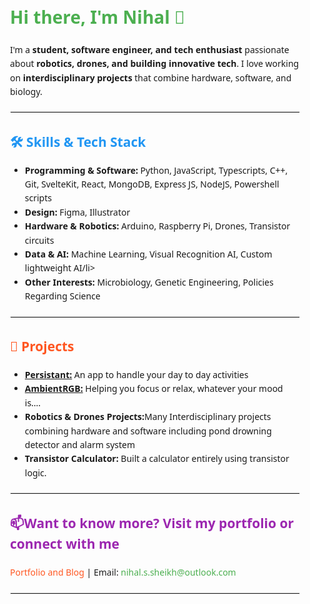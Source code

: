 <div style="font-family: 'Segoe UI', Tahoma, Geneva, Verdana, sans-serif; line-height:1.6; max-width:800px; margin:auto; padding:20px;">

  <h1 style="color:#4CAF50;">Hi there, I'm Nihal 👋</h1>
  <p>I'm a <strong>student, software engineer, and tech enthusiast</strong> passionate about 
  <strong>robotics, drones, and building innovative tech</strong>. I love working on 
  <strong>interdisciplinary projects</strong> that combine hardware, software, and biology.</p>

  <hr style="border:1px solid #eee; margin:20px 0;">

  <h2 style="color:#2196F3;">🛠️ Skills & Tech Stack</h2>
  <ul>
    <li><strong>Programming & Software:</strong> Python, JavaScript, Typescripts, C++, Git, SvelteKit, React, MongoDB, Express JS, NodeJS, Powershell scripts</li>
    <li><strong>Design: </strong> Figma, Illustrator</li>
    <li><strong>Hardware & Robotics:</strong> Arduino, Raspberry Pi, Drones, Transistor circuits</li>
    <li><strong>Data & AI:</strong> Machine Learning, Visual Recognition AI, Custom lightweight AI/li>
    <li><strong>Other Interests:</strong> Microbiology, Genetic Engineering, Policies Regarding Science</li>
  </ul>

  <hr style="border:1px solid #eee; margin:20px 0;">

  <h2 style="color:#FF5722;">🌟 Projects</h2>
  <ul>
    <li><strong><a href="https://propersistant.netlify.app/">Persistant:</a></strong> An app to handle your day to day activities</li>
    <li><strong><a href="https://ambient-rgb.netlify.app/">AmbientRGB:</a></strong> Helping you focus or relax, whatever your mood is....</li>
    <li><strong>Robotics & Drones Projects:</strong>Many Interdisciplinary projects combining hardware and software including pond drowning detector and alarm system</li>
    <li><strong>Transistor Calculator:</strong> Built a calculator entirely using transistor logic.</li>
  </ul>

  <hr style="border:1px solid #eee; margin:20px 0;">

  <h2 style="color:#9C27B0;">📫Want to know more? Visit my portfolio or connect with me</h2>
  <p>
    <a href="https://nihalsheikhsvelte.netlify.app" style="color:#FF5722; text-decoration:none;">Portfolio and Blog</a> | 
    Email: <a href="mailto:nihal.s.sheikh@outlook.com" style="color:#4CAF50; text-decoration:none;">nihal.s.sheikh@outlook.com</a>
  </p>

  <hr style="border:1px solid #eee; margin:20px 0;">

</div>
